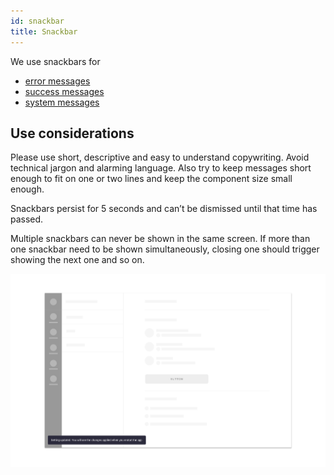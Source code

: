```yaml
---
id: snackbar
title: Snackbar
---
```


We use snackbars for

* [error messages](../feedback-scenarios/error-scenario.mdx)
* [success messages](../feedback-scenarios/success-scenario.mdx)
* [system messages](../feedback-scenarios/system-message.mdx)

## Use considerations

Please use short, descriptive and easy to understand copywriting. Avoid technical jargon and alarming language. Also try to keep messages short enough to fit on one or two lines and keep the component size small enough.

Snackbars persist for 5 seconds and can’t be dismissed until that time has passed. 

Multiple snackbars can never be shown in the same screen. If more than one snackbar need to be shown simultaneously, closing one should trigger showing the next one and so on.

![](../../../img/sofa_snackbar.jpg)

